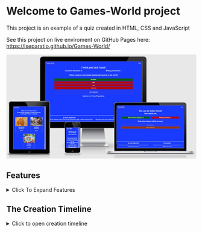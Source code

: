# Welcome to Games-World project

This project is an example of a quiz created in  HTML, CSS and JavaScript

See this project on live enviroment on GitHub Pages here: <https://lseparatio.github.io/Games-World/>

![Website on different screen sizes](readme-assets/images/screens.jpg)

## Features

<details>
<summary>Click To Expand Features</summary>

### Navigation

- Same navigation menu is used across all pages for consistency.

![NavBar Desktop](readme-assets/images/navbar-desktop.jpg)

- Navigation was designed to be easy to use and to understand.

![NavBar Mobile](readme-assets/images/navbar-mobile.jpg)

- Navigation was designed to work well on all devices.
- Even if a nav-bar was not necessary for this project, I created one to make it easier to expand the project with other pages, games, etc ...

### First Screen

First Screen was designed to present the website for user in a friendly manner and to ask for user name.

- First Screen Desktop

![First Screen Desktop](readme-assets/images/first-screen-desktop.png)

- First Screen Mobile

![First Screen Mobile](readme-assets/images/first-screen-mobile.png)

### Name validation screens

- Empty name validation screen

![Empty name validation screen](readme-assets/images/empty-username-validation.png)

- Special characters validation screen

![First Screen Mobile](readme-assets/images/wrong-caracters-validation.png)

### Choose topic screen

Choose topic screen is designed to allow the user to choose an topic of the quiz. Page is fully responsive.

- Choose topic screen desktop

![Choose topic screen desktop](readme-assets/images/choose-screen-desktop.png)

- Choose topic screen tablet

![Choose topic screen tablet](readme-assets/images/choose-screen-tablet.png)

- Choose topic screen mobile

![Choose topic screen mobile](readme-assets/images/choose-screen-mobile.png)
</details>

## The Creation Timeline

<details>
<summary>Click to open creation timeline</summary>

### User Stories

As a site owner:

- I want users to understand that this is a quiz page.
- I want users to be able to easily navigate my website on any device.
- I want to be able to collect user name.
- I want to serve questions and feedback in a easy to understand way.

As a user:

- I want to be able to view the website on any device.
- I want the menu to be intuitive.
- I want to learn what questions i answered right and what not.
- I want to be able to see  my total score at the end.

### Wireframes, i used Balsamiq

<details>
<summary>Click to expend wireframes</summary>

- Mobile Wireframes:

 1. Index Page

![Index Mobile Example](readme-assets/wireframes/first-screen-mobile.png)

 2. Choose topic screen

![Choose topic screen Mobile](readme-assets/wireframes/choose-topic-screen-mobile.png)

 3. Question screen

![Question Screen Mobile Example](readme-assets/wireframes/question-screen-mobile-tablet.png)

 4. Feedback screen

![Feedback screen Mobile Example](readme-assets/wireframes/feedback-screen-mobile-tablet.png)

- Tablet Wireframes:

Only choose topic screen requires a specific design for tablet. Rest of screens are the same for mobile and tablet

 1. Choose Topic

![Choose Topic Screen Example](readme-assets/wireframes/choose-topic-screen-tablet.png)

- Desktop Wireframes:

 1. Index Page

![Index Desktop Example](readme-assets/wireframes/first-screen-desktop.png)

 2. Choose topic screen

![Choose topic screen desktop](readme-assets/wireframes/choose-topic-screen-desktop.png)

 3. Question screen

![Question screen Desktop Example](readme-assets/wireframes/question-screen-desktop.png)

 4. Feedback screen

![Feedback screen Desktop Example](readme-assets/wireframes/feedback-screen-desktop.png)
</details>

### Tools

- Visual Studio Code
- GIMP ( For image editing. Briliant open-source editor. )
- Microsoft Paint
- Bootstrap 5.1.3

### Colors

- For primary colors i used Blue Navy (183bff), and white for text.
- Red and green so mark correct answers and wrong answers.
All colors adjusted for optimal contrast ratio using: <https://webaim.org/resources/contrastchecker/>

### Images

- Images was taken from <https://www.freeimages.com/>
  
</details>
